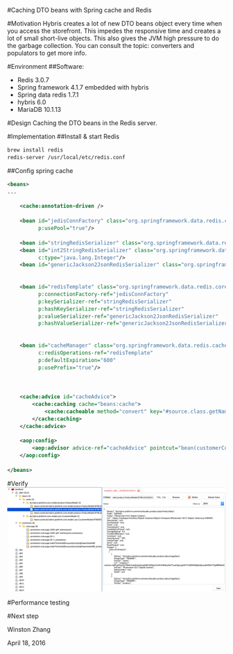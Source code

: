 #Caching DTO beans with Spring cache and Redis

#Motivation
Hybris creates a lot of new DTO beans object every time when you access the storefront.
This impedes the responsive time and creates a lot of small short-live objects. 
This also gives the JVM high pressure to do the garbage collection.
You can consult the topic: converters and populators to get more info.

#Environment
##Software:
- Redis 3.0.7
- Spring framework 4.1.7 embedded with hybris
- Spring data redis 1.7.1
- hybris 6.0
- MariaDB 10.1.13

#Design
Caching the DTO beans in the Redis server.

#Implementation
##Install & start Redis
```bash
brew install redis
redis-server /usr/local/etc/redis.conf
```

##Config spring cache
```xml
<beans>
...

    <cache:annotation-driven />

    <bean id="jedisConnFactory" class="org.springframework.data.redis.connection.jedis.JedisConnectionFactory"
          p:usePool="true"/>

    <bean id="stringRedisSerializer" class="org.springframework.data.redis.serializer.StringRedisSerializer"/>
    <bean id="int2StringRedisSerializer" class="org.springframework.data.redis.serializer.GenericToStringSerializer"
          c:type="java.lang.Integer"/>
    <bean id="genericJackson2JsonRedisSerializer" class="org.springframework.data.redis.serializer.GenericJackson2JsonRedisSerializer"/>


    <bean id="redisTemplate" class="org.springframework.data.redis.core.RedisTemplate"
          p:connectionFactory-ref="jedisConnFactory"
          p:keySerializer-ref="stringRedisSerializer"
          p:hashKeySerializer-ref="stringRedisSerializer"
          p:valueSerializer-ref="genericJackson2JsonRedisSerializer"
          p:hashValueSerializer-ref="genericJackson2JsonRedisSerializer"/>


    <bean id="cacheManager" class="org.springframework.data.redis.cache.RedisCacheManager"
          c:redisOperations-ref="redisTemplate"
          p:defaultExpiration="600"
          p:usePrefix="true"/>



    <cache:advice id="cacheAdvice">
        <cache:caching cache="beans:cache">
            <cache:cacheable method="convert" key="#source.class.getName().concat(':').concat(#source.getPk().getLongValueAsString())"/>
        </cache:caching>
    </cache:advice>

    <aop:config>
        <aop:advisor advice-ref="cacheAdvice" pointcut="bean(customerConverter) || bean(productConverter)"/>
    </aop:config>
    
</beans>
```

#Verify
![DTO beans cached in Redis](images/DTO_cache_redis.png)

#Performance testing

#Next step

Winston Zhang

April 18, 2016
